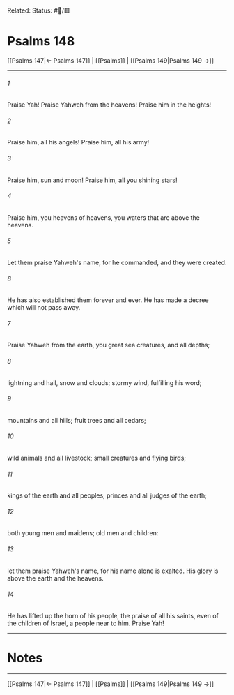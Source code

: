 Related:
Status: #📖/🟥
# Psalms 148

[[Psalms 147|← Psalms 147]] | [[Psalms]] | [[Psalms 149|Psalms 149 →]]
***



###### 1 
Praise Yah! Praise Yahweh from the heavens! Praise him in the heights! 

###### 2 
Praise him, all his angels! Praise him, all his army! 

###### 3 
Praise him, sun and moon! Praise him, all you shining stars! 

###### 4 
Praise him, you heavens of heavens, you waters that are above the heavens. 

###### 5 
Let them praise Yahweh's name, for he commanded, and they were created. 

###### 6 
He has also established them forever and ever. He has made a decree which will not pass away. 

###### 7 
Praise Yahweh from the earth, you great sea creatures, and all depths; 

###### 8 
lightning and hail, snow and clouds; stormy wind, fulfilling his word; 

###### 9 
mountains and all hills; fruit trees and all cedars; 

###### 10 
wild animals and all livestock; small creatures and flying birds; 

###### 11 
kings of the earth and all peoples; princes and all judges of the earth; 

###### 12 
both young men and maidens; old men and children: 

###### 13 
let them praise Yahweh's name, for his name alone is exalted. His glory is above the earth and the heavens. 

###### 14 
He has lifted up the horn of his people, the praise of all his saints, even of the children of Israel, a people near to him. Praise Yah!

---
# Notes


***
[[Psalms 147|← Psalms 147]] | [[Psalms]] | [[Psalms 149|Psalms 149 →]]
